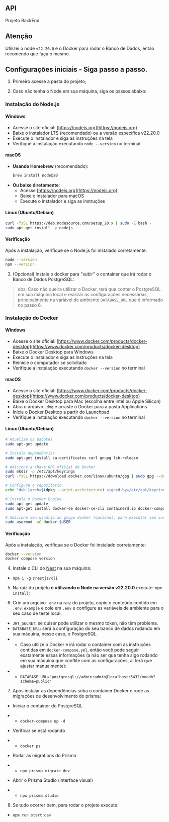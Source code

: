 ## API
Projeto BackEnd

## Atenção
Utilizei o node `v22.20.0` e o Docker para rodar o Banco de Dados, então recomendo que faça o mesmo.

## Configurações iniciais - Siga passo a passo.
1. Primeiro acesse a pasta do projeto;

2. Caso não tenha o Node em sua máquina, siga os passos abaixo:
### Instalação do Node.js

#### Windows
- Acesse o site oficial: [https://nodejs.org](https://nodejs.org)
- Baixe o instalador LTS (recomendado) ou a versão específica v22.20.0
- Execute o instalador e siga as instruções na tela
- Verifique a instalação executando `node --version` no terminal

#### macOS
- **Usando Homebrew** (recomendado):
  ```bash
  brew install node@20
  ```
- **Ou baixe diretamente**:
  - Acesse [https://nodejs.org](https://nodejs.org)
  - Baixe o instalador para macOS
  - Execute o instalador e siga as instruções

#### Linux (Ubuntu/Debian)
```bash
curl -fsSL https://deb.nodesource.com/setup_20.x | sudo -E bash -
sudo apt-get install -y nodejs
```

#### Verificação
Após a instalação, verifique se o Node.js foi instalado corretamente:
```bash
node --version
npm --version
```

3. (Opcional) Instale o docker para "subir" o container que irá rodar o Banco de Dados PostgreSQL:

> obs: Caso não queira utilizar o Docker, terá que conter o PostgreSQL em sua máquina local e realizar as configurações necessárias, principalmente na variável de ambiente `DATABASE_URL` que é informado no passo 6.
### Instalação do Docker

#### Windows
- Acesse o site oficial: [https://www.docker.com/products/docker-desktop](https://www.docker.com/products/docker-desktop)
- Baixe o Docker Desktop para Windows
- Execute o instalador e siga as instruções na tela
- Reinicie o computador se solicitado
- Verifique a instalação executando `docker --version` no terminal

#### macOS
- Acesse o site oficial: [https://www.docker.com/products/docker-desktop](https://www.docker.com/products/docker-desktop)
- Baixe o Docker Desktop para Mac (escolha entre Intel ou Apple Silicon)
- Abra o arquivo `.dmg` e arraste o Docker para a pasta Applications
- Inicie o Docker Desktop a partir do Launchpad
- Verifique a instalação executando `docker --version` no terminal

#### Linux (Ubuntu/Debian)
```bash
# Atualize os pacotes
sudo apt-get update

# Instale dependências
sudo apt-get install ca-certificates curl gnupg lsb-release

# Adicione a chave GPG oficial do Docker
sudo mkdir -p /etc/apt/keyrings
curl -fsSL https://download.docker.com/linux/ubuntu/gpg | sudo gpg --dearmor -o /etc/apt/keyrings/docker.gpg

# Configure o repositório
echo "deb [arch=$(dpkg --print-architecture) signed-by=/etc/apt/keyrings/docker.gpg] https://download.docker.com/linux/ubuntu $(lsb_release -cs) stable" | sudo tee /etc/apt/sources.list.d/docker.list > /dev/null

# Instale o Docker Engine
sudo apt-get update
sudo apt-get install docker-ce docker-ce-cli containerd.io docker-compose-plugin

# Adicione seu usuário ao grupo docker (opcional, para executar sem sudo)
sudo usermod -aG docker $USER
```

#### Verificação
Após a instalação, verifique se o Docker foi instalado corretamente:
```bash
docker --version
docker compose version
```

4. Instale o CLI do [Nest](https://docs.nestjs.com) na sua máquina:
- `npm i -g @nestjs/cli`

5. Na raiz do projeto **e utilizando o Node na versão v22.20.0** execute: `npm install`;

6. Crie um arquivo `.env` na raiz do projeto, copie o conteúdo contido em `.env.example` e cole em `.env` e configure as variáveis de ambiente para o seu caso de teste local.
- `JWT_SECRET`: se quiser pode utilizar o mesmo token, não têm problema.
- `DATABASE_URL`: será a configuração do seu banco de dados rodando em sua máquina, nesse caso, o PostgreSQL.
- - Caso utilize o Docker e irá rodar o container com as instruções contidas em `docker-compose.yml`, então você pode seguir exatamente essas informações (a não ser que tenha algo rodando em sua máquina que conflite com as configurações, ai terá que ajustar manualmente):
- - `DATABASE_URL="postgresql://admin:admin@localhost:5432/meudb?schema=public"`

7. Após instalar as dependências suba o container Docker e rode as migrações de desenvolvimento do prisma:
- Iniciar o container do PostgreSQL
- - `docker-compose up -d`

- Verificar se está rodando
- - `docker ps`

- Rodar as migrations do Prisma
- - `npx prisma migrate dev`

- Abrir o Prisma Studio (interface visual)
- - `npx prisma studio`

8. Se tudo ocorrer bem, para rodar o projeto execute:
- `npm run start:dev`